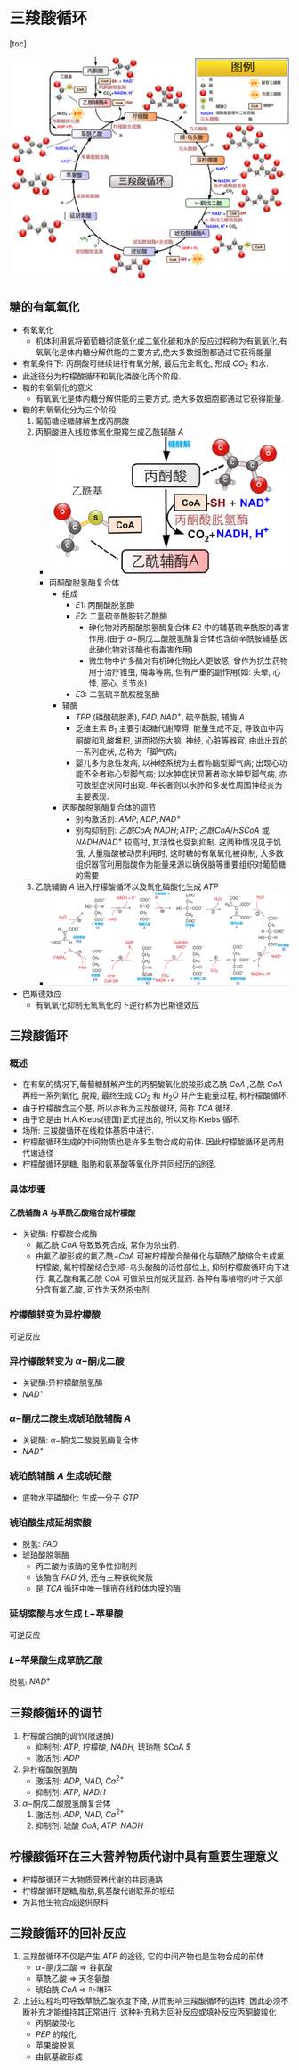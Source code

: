 # 三羧酸循环

[toc]

![image-20220107193332764](Chap22三羧酸循环.assets/Citric_acid_cycle_with_aconitate_2_zh-hans.svg)



## 糖的有氧氧化

+ 有氧氧化
  + 机体利用氧将葡萄糖彻底氧化成二氧化碳和水的反应过程称为有氧氧化,有氧氧化是体内糖分解供能的主要方式,绝大多数细胞都通过它获得能量
+ 有氧条件下: 丙酮酸可继续进行有氧分解, 最后完全氧化, 形成 $CO_2$ 和水.
+ 此途径分为柠檬酸循环和氧化磷酸化两个阶段.
+ 糖的有氧氧化的意义
  + 有氧氧化是体内糖分解供能的主要方式, 绝大多数细胞都通过它获得能量.
+ 糖的有氧氧化分为三个阶段
  1. 葡萄糖经糖酵解生成丙酮酸
  2. 丙酮酸进入线粒体氧化脱羧生成乙酰辅酶 $A$ 
     + <img src="Chap22三羧酸循环.assets/image-20220107195001860.png" alt="image-20220107195001860" style="zoom: 50%;" />
     + 丙酮酸脱氢酶复合体
       + 组成
         + $E1$: 丙酮酸脱氢酶
         + $E2$: 二氢硫辛酰胺转乙酰酶
           + 砷化物对丙酮酸脱氢酶复合体 $E2$ 中的辅基硫辛酰胺的毒害作用.(由于 $\alpha-$酮戊二酸脱氢酶复合体也含硫辛酰胺辅基,因此砷化物对该酶也有毒害作用)
           + 微生物中许多酶对有机砷化物比人更敏感, 曾作为抗生药物用于治疗锥虫, 梅毒等病, 但有严重的副作用(如: 头晕, 心悸, 恶心, 关节炎)
         + $E3$: 二氢硫辛酰胺脱氢酶
       + 辅酶
         + $TPP$ (磷酸硫胺素), $FAD,NAD^+$, 硫辛酰胺, 辅酶 $A$ 
         + 乏维生素 $B_1$ 主要引起糖代谢障碍, 能量生成不足, 导致血中丙酮酸和乳酸堆积, 进而损伤大脑, 神经, 心脏等器官, 由此出现的一系列症状, 总称为「脚气病」
         + 婴儿多为急性发病, 以神经系统为主者称脑型脚气病; 出现心功能不全者称心型脚气病; 以水肿症状显著者称水肿型脚气病, 亦可数型症状同时出现. 年长者则以水肿和多发性周围神经炎为主要表现.
       + 丙酮酸脱氢酶复合体的调节
         + 别构激活剂: $AMP; ADP; NAD^+$
         + 别构抑制剂: $乙酰 CoA; NADH; ATP;$ $乙酰 CoA / HSCoA$ 或 $NADH/NAD^+$ 较高时, 其活性也受到抑制. 这两种情况见于饥饿, 大量脂酸被动员利用时, 这时糖的有氧氧化被抑制, 大多数组织器官利用脂酸作为能量来源以确保脑等重要组织对葡萄糖的需要
  3. 乙酰辅酶 $A$ 进入柠檬酸循环以及氧化磷酸化生成 $ATP$
     + ![](Chap22三羧酸循环.assets\image-20220107193332764.png)
+ 巴斯德效应
  + 有氧氧化抑制无氧氧化的下逆行称为巴斯德效应

## 三羧酸循环

### 概述

+ 在有氧的情况下,葡萄糖酵解产生的丙酮酸氧化脱羧形成乙酰 $CoA$ ,乙酰 $CoA$ 再经一系列氧化, 脱羧, 最终生成 $CO_2$ 和 $H_2O$ 并产生能量过程, 称柠檬酸循环.
+ 由于柠檬酸含三个基, 所以亦称为三羧酸循环, 简称 $TCA$ 循环.
+ 由于它是由 H.A.Krebs(德国)正式提出的, 所以又称 Krebs 循环.
+ 场所: 三羧酸循环在线粒体基质中进行.
+ 柠檬酸循环生成的中间物质也是许多生物合成的前体. 因此柠檬酸循环是两用代谢途径
+ 柠檬酸循环是糖, 脂肪和氨基酸等氧化所共同经历的途径.

### 具体步骤

#### 乙酰辅酶 $A$ 与草酰乙酸缩合成柠檬酸

+ 关键酶: 柠檬酸合成酶
  + 氟乙酰 $CoA$ 导致致死合成, 常作为杀虫药.
  + 由氟乙酸形成的氟乙酰$-CoA$ 可被柠檬酸合酶催化与草酰乙酸缩合生成氟柠檬酸, 氟柠檬酸结合到顺-乌头酸酶的活性部位上, 抑制柠檬酸循环向下进行. 氟乙酸和氟乙酰 $CoA$ 可做杀虫剂或灭鼠药. 各种有毒植物的叶子大部分含有氟乙酸, 可作为天然杀虫剂.

### 柠檬酸转变为异柠檬酸

可逆反应

### 异柠檬酸转变为 $\alpha-$酮戊二酸

+ 关键酶:异柠檬酸脱氢酶
+ $NAD^+$

### $\alpha-$酮戊二酸生成琥珀酰辅酶 $A$

+ 关键酶: $\alpha-$酮戊二酸脱氢酶复合体
+ $NAD^+$

### 琥珀酰辅酶 $A$ 生成琥珀酸

+ 底物水平磷酸化: 生成一分子 $GTP$

### 琥珀酸生成延胡索酸

+ 脱氢: $FAD$
+ 琥珀酸脱氢酶
  + 丙二酸为该酶的竞争性抑制剂
  + 该酶含 $FAD$ 外, 还有三种铁硫聚簇
  + 是 $TCA$ 循环中唯一镶嵌在线粒体内膜的酶

### 延胡索酸与水生成 $L-$苹果酸

可逆反应

### $L-$苹果酸生成草酰乙酸

脱氢: $NAD^+$

## 三羧酸循环的调节

1. 柠檬酸合酶的调节(限速酶)
   + 抑制剂: $ATP$, 柠檬酸, $NADH$, 琥珀酰 $CoA $
   + 激活剂: $ADP$
2. 异柠檬酸脱氢酶
   + 激活剂: $ADP,~ NAD,~ Ca^{2+}$
   + 抑制剂: $ATP,~ NADH$
3. $\alpha-$酮戊二酸脱氢酶复合体
   1. 激活剂: $ADP,~NAD, ~Ca^{2+}$
   2. 抑制剂: 琥酸 $CoA,~ATP, ~NADH$

## 柠檬酸循环在三大营养物质代谢中具有重要生理意义

+ 柠檬酸循环三大物质营养代谢的共同通路
+ 柠檬酸循环是糖,脂肪,氨基酸代谢联系的枢纽
+ 为其他生物合成提供原料

## 三羧酸循环的回补反应

1. 三羧酸循环不仅是产生 $ATP$ 的途径, 它的中间产物也是生物合成的前体
   + $\alpha-$酮戊二酸 $\Longrightarrow$ 谷氨酸
   + 草酰乙酸 $\Longrightarrow$ 天冬氨酸
   + 琥珀酰 $CoA$ $\Longrightarrow$ 卟啉环
2. 上述过程均可导致草酰乙酸浓度下降, 从而影响三羧酸循环的运转, 因此必须不断补充才能维持其正常进行, 这种补充称为回补反应或填补反应丙酮酸羧化
   + 丙酮酸羧化
   + $PEP$ 的羧化
   + 苹果酸脱氢
   + 由氨基酸形成